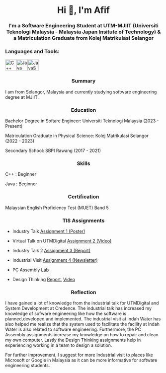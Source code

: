 <h1 align="center">Hi 👋, I'm Afif</h1>
<h3 align="center">I'm a Software Engineering Student at UTM-MJIIT (Universiti Teknologi Malaysia - Malaysia Japan Insitute of Technology) & a Matriculation Graduate from Kolej Matrikulasi Selangor</h3>

<p align="left">
</p>

<h3 align="left">Languages and Tools:</h3>
<p align="left">
<a href="https://docs.microsoft.com/en-us/cpp/?view=msvc-170" target="_blank" rel="noreferrer"><img src="https://raw.githubusercontent.com/danielcranney/readme-generator/main/public/icons/skills/cplusplus-colored.svg" width="36" height="36" alt="C++" /></a></a><a href="https://www.oracle.com/java/" target="_blank" rel="noreferrer"><img src="https://raw.githubusercontent.com/danielcranney/readme-generator/main/public/icons/skills/java-colored.svg" width="36" height="36" alt="Java" /></a><a href="https://developer.mozilla.org/en-US/docs/Web/JavaScript" target="_blank" rel="noreferrer"><img src="https://raw.githubusercontent.com/danielcranney/readme-generator/main/public/icons/skills/javascript-colored.svg" width="36" height="36" alt="JavaScript" /></a>
</p>

<h3 align="center">Summary</h3>

<p align="left">
</p>

<p> I am from Selangor, Malaysia and currently studying software engineering degree at MJIIT.</p>

<p align="left">
</p>

<h3 align="center">Education</h3>

<p align="left">
</p>

<p> Bachelor Degree in Softare Engineer: Universiti Teknologi Malaysia (2023 - Present) </p> <p align="left"> </p> 
<p> Matriculation Graduate in Physical Science: Kolej Matrikulasi Selangor (2022 - 2023) </p> <p align="left">
<p> Secondary School: SBPI Rawang (2017 - 2021) </p> <p align="left"> </p>

<p align="left">
</p>

<h3 align="center">Skills</h3>

<p align="left">
</p>

<p>C++ : Beginner </p> <p align="left"></p> 
<p>Java : Beginner </p> <p align="left"></p> 

<p align="left">
</p>


<h3 align="center">Certification</h3>

<p align="left">
</p>

<p>Malaysian English Proficiency Test (MUET) Band 5</p> <p align="left"></p> 

<p align="left">
</p>

</p>

<h3 align="center">TIS Assignments</h3>

- Industry Talk [Assignment 1 (Poster)](https://drive.google.com/file/d/13i_bdesMxYIvNboreZFrWq3RI3vFfsV5/view?usp=sharing)

- Virtual Talk on UTMDigital [Assignment 2 (Video)](https://youtu.be/OC19LKigJzM?si=SjjtnrHgBViPT4hg)
  
- Industry Talk 2 [Assignment 3 (Report)](https://www.canva.com/design/DAF3hgY2hrc/0os1g5u1b4AcXo5cE9-gSg/edit)
  
- Industrial Visit [Assignment 4 (Newsletter)](https://www.canva.com/design/DAF4-21vm68/tDo7uRRxXz0kFCKG8DeIjA/edit?utm_content=DAF4-21vm68&utm_campaign=designshare&utm_medium=link2&utm_source=sharebutton)

- PC Assembly [Lab](https://docs.google.com/document/d/1T_b0mAwcN5qvGbOflfEOQ5VJ8FjwAo5N/edit?usp=sharing&ouid=116829159479047397267&rtpof=true&sd=true)

- Design Thinking
[Report](https://drive.google.com/file/d/1krjDdRX674eRxVWDrJMsOnI13ouZcN-8/view?usp=sharing), 
[Video](https://youtu.be/hNUlz_gqBk0?si=2Y9B3G8vRbGyEeo9)


<p align="left"></p>

<h3 align="center">Reflection</h3>

<p>I have gained a lot of knowledge from the industrial talk for UTMDigital and System Development at Credence. The industrial talk has increased my knowledge of sofware engineering like how the software is planned,developed and implemented. The industrial visit at Indah Water has also helped me realize that the system used to facilitate the facility at Indah Water is also related to software engineering. Furthermore, the PC Assembly assignments increase my knowledge on how to repair and clean my own computer. Lastly the Design Thinking assignments help in experiencing working in a team to design a solution.</p><p align="left"></p> 

<p>For further improvement, I suggest for more Industrial visit to places like Microsoft or Google in Malaysia as it can be more informative for software engineering students.</p><p align="left"></p> 

<p align="left"></p>
<!--
**MuhammadAfifHaziq/MuhammadAfifHaziq** is a ✨ _special_ ✨ repository because its `README.md` (this file) appears on your GitHub profile.

Here are some ideas to get you started:

- 🔭 I’m currently working on ...
- 🌱 I’m currently learning ...
- 👯 I’m looking to collaborate on ...
- 🤔 I’m looking for help with ...
- 💬 Ask me about ...
- 📫 How to reach me: ...
- 😄 Pronouns: ...
- ⚡ Fun fact: ...
-->

